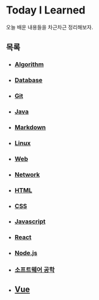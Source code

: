 # Today I Learned

오늘 배운 내용들을 차근차근 정리해보자.

## 목록

- ### [Algorithm](./Algorithm)

- ### [Database](./Database)

- ### [Git](./Git)

- ### [Java](./Java)

- ### [Markdown](./Markdown)

- ### [Linux](./Linux)

- ### [Web](./Web)

- ### [Network](./Network)

- ### [HTML](./HTML)

- ### [CSS](./CSS)

- ### [Javascript](./Javascript)

- ### [React](./React)

- ### [Node.js](./Node.js)

- ### [소프트웨어 공학](./소프트웨어_공학)

- ## [Vue](./Vue)

